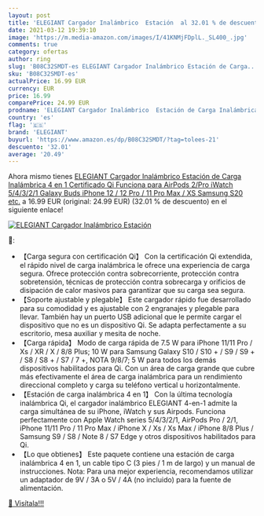 ```yaml
---
layout: post
title: 'ELEGIANT Cargador Inalámbrico  Estación  al 32.01 % de descuento'
date: 2021-03-12 19:39:10
image: 'https://m.media-amazon.com/images/I/41KNMjFDplL._SL400_.jpg'
comments: true
category: ofertas
author: ring
slug: 'B08C32SMDT-es ELEGIANT Cargador Inalámbrico Estación de Carga...'
sku: 'B08C32SMDT-es'
actualPrice: 16.99 EUR
currency: EUR
price: 16.99
comparePrice: 24.99 EUR
prodname: 'ELEGIANT Cargador Inalámbrico  Estación de Carga Inalámbrica 4 en 1 Certificado Qi  Funciona para AirPods 2/Pro  iWatch 5/4/3/2/1  Galaxy Buds  iPhone 12 / 12 Pro / 11 Pro Max / XS  Samsung S20  etc.'
country: 'es'
flag: '🇪🇸'
brand: 'ELEGIANT'
buyurl: 'https://www.amazon.es/dp/B08C32SMDT/?tag=tolees-21'
descuento: '32.01'
average: '20.49'
---
```


Ahora mismo tienes [ELEGIANT Cargador Inalámbrico  Estación de Carga Inalámbrica 4 en 1 Certificado Qi  Funciona para AirPods 2/Pro  iWatch 5/4/3/2/1  Galaxy Buds  iPhone 12 / 12 Pro / 11 Pro Max / XS  Samsung S20  etc.](https://www.amazon.es/dp/B08C32SMDT/?tag=tolees-21) a 16.99 EUR (original: 24.99 EUR) (32.01 %  de descuento) en el siguiente enlace!

[![ELEGIANT Cargador Inalámbrico  Estación ](https://m.media-amazon.com/images/I/41KNMjFDplL._SL400_.jpg)](https://www.amazon.es/dp/B08C32SMDT/?tag=tolees-21)

🔎:

- 【Carga segura con certificación Qi】 Con la certificación Qi extendida, el rápido nivel de carga inalámbrica le ofrece una experiencia de carga segura. Ofrece protección contra sobrecorriente, protección contra sobretensión, técnicas de protección contra sobrecarga y orificios de disipación de calor masivos para garantizar que su carga sea segura.
- 【Soporte ajustable y plegable】 Este cargador rápido fue desarrollado para su comodidad y es ajustable con 2 engranajes y plegable para llevar. También hay un puerto USB adicional que le permite cargar el dispositivo que no es un dispositivo Qi. Se adapta perfectamente a su escritorio, mesa auxiliar y mesita de noche.
- 【Carga rápida】 Modo de carga rápida de 7.5 W para iPhone 11/11 Pro / Xs / XR / X / 8/8 Plus; 10 W para Samsung Galaxy S10 / S10 + / S9 / S9 + / S8 / S8 + / S7 / 7 +, NOTA 9/8/7; 5 W para todos los demás dispositivos habilitados para Qi. Con un área de carga grande que cubre más efectivamente el área de carga inalámbrica para un rendimiento direccional completo y carga su teléfono vertical u horizontalmente.
- 【Estación de carga inalámbrica 4 en 1】 Con la última tecnología inalámbrica Qi, el cargador inalámbrico ELEGIANT 4-en-1 admite la carga simultánea de su iPhone, iWatch y sus Airpods. Funciona perfectamente con Apple Watch series 5/4/3/2/1, AirPods Pro / 2/1, iPhone 11/11 Pro / 11 Pro Max / iPhone X / Xs / Xs Max / iPhone 8/8 Plus / Samsung S9 / S8 / Note 8 / S7 Edge y otros dispositivos habilitados para Qi.
- 【Lo que obtienes】 Este paquete contiene una estación de carga inalámbrica 4 en 1, un cable tipo C (3 pies / 1 m de largo) y un manual de instrucciones. Nota: Para una mejor experiencia, recomendamos utilizar un adaptador de 9V / 3A o 5V / 4A (no incluido) para la fuente de alimentación.

[🛒 Visítala!!!](https://www.amazon.es/dp/B08C32SMDT/?tag=tolees-21)
